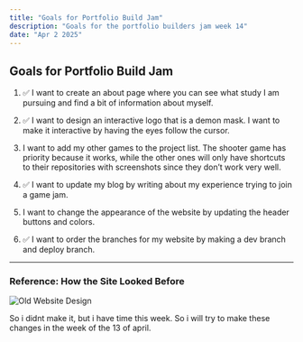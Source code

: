 ```yaml
---
title: "Goals for Portfolio Build Jam"
description: "Goals for the portfolio builders jam week 14"
date: "Apr 2 2025"
---
```


## Goals for Portfolio Build Jam

1. ✅ I want to create an about page where you can see what study I am pursuing and find a bit of information about myself.

2. ✅ I want to design an interactive logo that is a demon mask. I want to make it interactive by having the eyes follow the cursor.

3. I want to add my other games to the project list. The shooter game has priority because it works, while the other ones will only have shortcuts to their repositories with screenshots since they don’t work very well.

4. ✅ I want to update my blog by writing about my experience trying to join a game jam.

5. I want to change the appearance of the website by updating the header buttons and colors.

6. ✅ I want to order the branches for my website by making a dev branch and deploy branch.

---

### Reference: How the Site Looked Before

![Old Website Design](/oldwebsite.png)


So i didnt make it, but i have time this week. So i will try to make these changes in the week of the 13 of april.